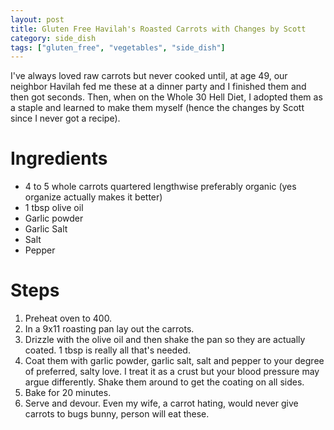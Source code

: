 ```yaml
---
layout: post
title: Gluten Free Havilah's Roasted Carrots with Changes by Scott
category: side_dish
tags: ["gluten_free", "vegetables", "side_dish"]
---
```

I've always loved raw carrots but never cooked until, at age 49, our neighbor Havilah fed me these at a dinner party and I finished them and then got seconds.  Then, when on the Whole 30 Hell Diet, I adopted them as a staple and learned to make them myself (hence the changes by Scott since I never got a recipe).

# Ingredients

* 4 to 5 whole carrots quartered lengthwise preferably organic (yes organize actually makes it better)
* 1 tbsp olive oil
* Garlic powder
* Garlic Salt
* Salt
* Pepper

# Steps

1.  Preheat oven to 400.
2.  In a 9x11 roasting pan lay out the carrots.
3.  Drizzle with the olive oil and then shake the pan so they are actually coated.  1 tbsp is really all that's needed.
4.  Coat them with garlic powder, garlic salt, salt and pepper to your degree of preferred, salty love.  I treat it as a crust but your blood pressure may argue differently.  Shake them around to get the coating on all sides.
5.  Bake for 20 minutes.
6.  Serve and devour.  Even my wife, a carrot hating, would never give carrots to bugs bunny, person will eat these.
